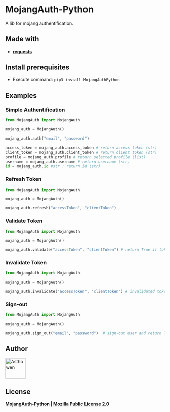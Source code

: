 # MojangAuth-Python
A lib for mojang authentification.

## Made with
* [**requests**](https://pypi.org/project/requests/)

## Install prerequisites
* Execute command: ```pip3 install MojangAuthPython```

## Examples

### Simple Authentification
```python
from MojangAuth import MojangAuth

mojang_auth = MojangAuth()

mojang_auth.auth("email", "password")

access_token = mojang_auth.access_token # return access token (str)
client_token = mojang_auth.client_token # return client token (str)
profile = mojang_auth.profile # return selected profile (list)
username = mojang_auth.username # return username (str)
id = mojang_auth.id #str : return id (str)
```

### Refresh Token
```python
from MojangAuth import MojangAuth

mojang_auth = MojangAuth()

mojang_auth.refresh("accessToken", "clientToken")
```

### Validate Token
```python
from MojangAuth import MojangAuth

mojang_auth = MojangAuth()

mojang_auth.validate("accessToken", "clientToken") # return True if token is good and False if not
```

### Invalidate Token
```python
from MojangAuth import MojangAuth

mojang_auth = MojangAuth()

mojang_auth.invalidate("accessToken", "clientToken") # invalidated token and return True if token is good and False if not
```

### Sign-out

```python
from MojangAuth import MojangAuth

mojang_auth = MojangAuth()

mojang_auth.sign_out("email", "password")  # sign-out user and return True if user successfully sign-out and False if not
```

## Author
[<img width="64" src="https://avatars3.githubusercontent.com/u/59535754?s=400&u=48aecdd175dd2dd8867ae063f1973b64d298220b&v=4" alt="Asthowen">](https://github.com/Asthowen)

## License
**[MojangAuth-Python](https://github.com/Asthowen/MojangAuthPython) | [Mozilla Public License 2.0](https://github.com/Asthowen/MojangAuthPython/blob/main/LICENSE)**